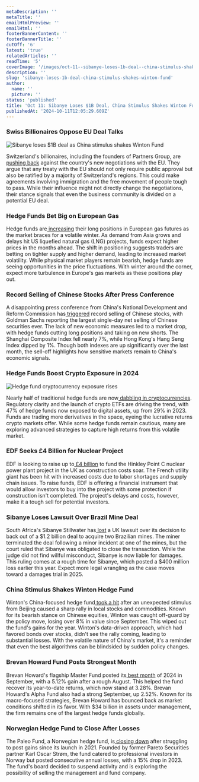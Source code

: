 ```yaml
---
metaDescription: ''
metaTitle: ''
emailHtmlPreview: ''
emailHtml: ''
footerBannerContent: ''
footerBannerTitle: ''
cutOff: '6'
latest: 'true'
relatedArticles: ''
readTime: '5'
coverImage: '/images/oct-11--sibanye-loses-1b-deal--china-stimulus-shakes-winton-fund-a--1--AyNT.webp'
description: ''
slug: 'sibanye-loses-1b-deal-china-stimulus-shakes-winton-fund'
author:
  name: ''
  picture: ''
status: 'published'
title: 'Oct 11: Sibanye Loses $1B Deal, China Stimulus Shakes Winton Fund'
publishedAt: '2024-10-11T12:05:29.609Z'
---
```


### Swiss Billionaires Oppose EU Deal Talks

![Sibanye loses $1B deal as China stimulus shakes Winton Fund](/images/oct-11--sibanye-loses-1b-deal--china-stimulus-shakes-winton-fund-a--1--MyND.webp)

Switzerland's billionaires, including the founders of Partners Group, are[ pushing back](https://www.bnnbloomberg.ca/business/company-news/2024/10/10/private-equity-billionaires-seek-to-torpedo-swiss-eu-talks/) against the country's new negotiations with the EU. They argue that any treaty with the EU should not only require public approval but also be ratified by a majority of Switzerland's regions. This could make agreements involving immigration and the free movement of people tough to pass. While their influence might not directly change the negotiations, their stance signals that even the business community is divided on a potential EU deal.

### Hedge Funds Bet Big on European Gas

Hedge funds are[ increasing](https://www.hedgeweek.com/hedge-funds-boost-net-long-positions-in-european-gas-markets/#:~:text=From%20September%2027%20to%20October,European%20gas%20and%20LNG%20markets.) their long positions in European gas futures as the market braces for a volatile winter. As demand from Asia grows and delays hit US liquefied natural gas (LNG) projects, funds expect higher prices in the months ahead. The shift in positioning suggests traders are betting on tighter supply and higher demand, leading to increased market volatility. While physical market players remain bearish, hedge funds are seeing opportunities in the price fluctuations. With winter around the corner, expect more turbulence in Europe's gas markets as these positions play out.

### Record Selling of Chinese Stocks After Press Conference

A disappointing press conference from China's National Development and Reform Commission has[ triggered](https://www.hedgeweek.com/disappointing-press-conference-prompts-record-selling-of-chinese-stocks/#:~:text=After%20a%20recent%20press%20conference,to%20a%20report%20by%20MarketWatch.) record selling of Chinese stocks, with Goldman Sachs reporting the largest single-day net selling of Chinese securities ever. The lack of new economic measures led to a market drop, with hedge funds cutting long positions and taking on new shorts. The Shanghai Composite Index fell nearly 7%, while Hong Kong's Hang Seng Index dipped by 1%. Though both indexes are up significantly over the last month, the sell-off highlights how sensitive markets remain to China's economic signals.

### Hedge Funds Boost Crypto Exposure in 2024

![Hedge fund cryptocurrency exposure rises](/images/oct-11--sibanye-loses-1b-deal--china-stimulus-shakes-winton-fund-b--1--Y4NT.webp)

Nearly half of traditional hedge funds are now[ dabbling in cryptocurrencies](https://www.bnnbloomberg.ca/business/company-news/2024/10/10/almost-half-of-traditional-hedge-funds-are-dabbling-in-crypto/). Regulatory clarity and the launch of crypto ETFs are driving the trend, with 47% of hedge funds now exposed to digital assets, up from 29% in 2023. Funds are trading more derivatives in the space, eyeing the lucrative returns crypto markets offer. While some hedge funds remain cautious, many are exploring advanced strategies to capture high returns from this volatile market.

### EDF Seeks £4 Billion for Nuclear Project

EDF is looking to raise up to[ £4 billion](https://www.bnnbloomberg.ca/investing/commodities/2024/10/10/edf-seeks-to-raise-up-to-4-billion-to-help-fund-construction-of-uks-hinkley-nuclear-plant/) to fund the Hinkley Point C nuclear power plant project in the UK as construction costs soar. The French utility giant has been hit with increased costs due to labor shortages and supply chain issues. To raise funds, EDF is offering a financial instrument that would allow investors to buy into the project with some protection if construction isn't completed. The project's delays and costs, however, make it a tough sell for potential investors.

### Sibanye Loses Lawsuit Over Brazil Mine Deal

South Africa's Sibanye Stillwater has[ lost](https://www.bnnbloomberg.ca/investing/commodities/2024/10/10/sibanye-loses-uk-suit-over-canceled-1-billion-brazil-mine-deal/) a UK lawsuit over its decision to back out of a $1.2 billion deal to acquire two Brazilian mines. The miner terminated the deal following a minor incident at one of the mines, but the court ruled that Sibanye was obligated to close the transaction. While the judge did not find willful misconduct, Sibanye is now liable for damages. This ruling comes at a rough time for Sibanye, which posted a $400 million loss earlier this year. Expect more legal wrangling as the case moves toward a damages trial in 2025.

### China Stimulus Shakes Winton Hedge Fund

Winton's China-focused hedge fund[ took a hit](https://www.hedgeweek.com/chinas-unexpected-stimulus-catches-winton-off-guard/) after an unexpected stimulus from Beijing caused a sharp rally in local stocks and commodities. Known for its bearish stance on Chinese equities, Winton was caught off-guard by the policy move, losing over 8% in value since September. This wiped out the fund's gains for the year. Winton's data-driven approach, which had favored bonds over stocks, didn't see the rally coming, leading to substantial losses. With the volatile nature of China's market, it's a reminder that even the best algorithms can be blindsided by sudden policy changes.

### Brevan Howard Fund Posts Strongest Month

Brevan Howard's flagship Master Fund posted its[ best month](https://www.hedgeweek.com/brevan-howards-master-fund-records-best-monthly-performance-of-2024-in-september/#:~:text=Brevan%20Howard's%20flagship%20%2412bn,a%20report%20by%20Financial%20News.) of 2024 in September, with a 5.12% gain after a rough August. This helped the fund recover its year-to-date returns, which now stand at 3.28%. Brevan Howard's Alpha Fund also had a strong September, up 2.52%. Known for its macro-focused strategies, Brevan Howard has bounced back as market conditions shifted in its favor. With $34 billion in assets under management, the firm remains one of the largest hedge funds globally.

### Norwegian Hedge Fund to Close After Losses

The Paleo Fund, a Norwegian hedge fund, is[ closing down](https://www.hedgeweek.com/former-pareto-partner-to-close-norwegian-hedge-fund-after-persistent-losses/#:~:text=Karl%20Oscar%20Str%C3%B8m%2C%20a%20former,to%20a%20report%20by%20AMWatch.) after struggling to post gains since its launch in 2021. Founded by former Pareto Securities partner Karl Oscar Strøm, the fund catered to professional investors in Norway but posted consecutive annual losses, with a 15% drop in 2023. The fund's board decided to suspend activity and is exploring the possibility of selling the management and fund company.
